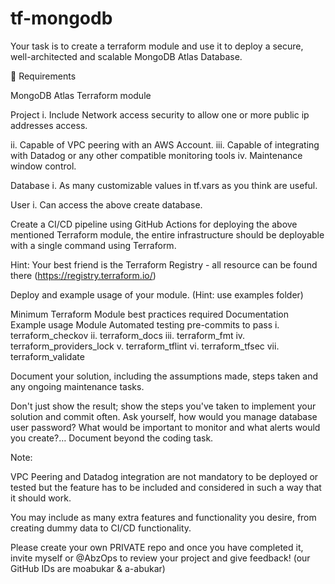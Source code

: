 # tf-mongodb

Your task is to create a terraform module and use it to deploy a secure, well-architected and scalable MongoDB Atlas Database.

🤖 Requirements

MongoDB Atlas Terraform module

  
Project
i. Include Network access security to allow one or more public ip addresses
access.
    
ii. Capable of VPC peering with an AWS Account.
iii. Capable of integrating with Datadog or any other compatible monitoring tools
iv. Maintenance window control.

  
Database
i. As many customizable values in tf.vars as you think are useful.

  
User
i. Can access the above create database.

Create a CI/CD pipeline using GitHub Actions for deploying the above mentioned Terraform module, the entire infrastructure should be deployable with a single command using Terraform.

Hint: Your best friend is the Terraform Registry - all resource can be found there (https://registry.terraform.io/)

Deploy and example usage of your module. (Hint: use examples folder)

Minimum Terraform Module best practices required
Documentation
Example usage
Module Automated testing
pre-commits to pass
i. terraform_checkov
ii. terraform_docs
iii. terraform_fmt
iv. terraform_providers_lock
v. terraform_tflint
vi. terraform_tfsec
vii. terraform_validate

Document your solution, including the assumptions made, steps taken and any ongoing maintenance tasks.

Don't just show the result; show the steps you've taken to
implement your solution and commit often. Ask yourself, how would you manage database user password? What would be important to monitor and what alerts would
you create?… Document beyond the coding task.

Note:

VPC Peering and Datadog integration are not mandatory to be deployed or tested but the feature has to be included and considered in such a way that it should work.

You may include as many extra features and functionality you desire, from creating dummy data to CI/CD functionality.

Please create your own PRIVATE repo and once you have completed it, invite myself or @AbzOps to review your project and give feedback! (our GitHub IDs are moabukar & a-abukar)

